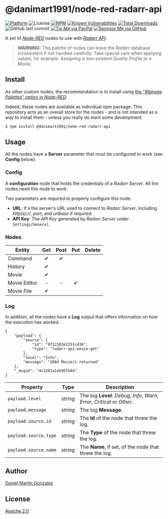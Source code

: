 # @danimart1991/node-red-radarr-api

[![Platform](https://img.shields.io/badge/platform-Node--RED-red)](https://nodered.org)
![License](https://img.shields.io/github/license/danimart1991/node-red-nodes.svg)
[![NPM](https://img.shields.io/npm/v/@danimart1991/node-red-radarr-api?logo=npm)](https://www.npmjs.org/package/@danimart1991/node-red-radarr-api)
[![Known Vulnerabilities](https://snyk.io/test/npm/@danimart1991/node-red-radarr-api/badge.svg)](https://snyk.io/test/npm/@danimart1991/node-red-radarr-api)
[![Total Downloads](https://img.shields.io/npm/dt/@danimart1991/node-red-radarr-api.svg)](https://www.npmjs.com/package/@danimart1991/node-red-radarr-api)
![GitHub last commit](https://img.shields.io/github/last-commit/danimart1991/node-red-nodes.svg)
[![Tip Me via PayPal](https://img.shields.io/badge/PayPal-tip%20me-blue.svg?logo=paypal&style=flat)](https://www.paypal.me/danimart1991)
[![Sponsor Me via GitHub](https://img.shields.io/badge/GitHub-sponsor%20me-blue.svg?logo=github&style=flat)](https://github.com/sponsors/danimart1991)

A set of [_Node-RED_](http://nodered.org/) nodes to use with [_Radarr API_](https://radarr.video/).

> **WARNING:** This palette of nodes can leave the _Radarr_ database inconsistent if not handled carefully. Take special care when applying values, for example: _Assigning a non-existent Quality Profile to a Movie._

## Install

As other custom nodes, the recommendation is to install using [the "_Manage Palettes_" option in _Node-RED_](https://nodered.org/docs/user-guide/runtime/adding-nodes).

Indeed, these nodes are available as individual _npm_ package. This repository acts as an overall store for the nodes - and is not intended as a way to install them - unless you really do want some development.

```bash
$ npm install @danimart1991/node-red-radarr-api
```

## Usage

All the nodes have a **Server** parameter that must be configured to work (see **Config** below).

### Config

A **configuration** node that holds the credentials of a _Radarr Server_. All the nodes need this node to work.

Two parameters are required to properly configure this node:

- **URL**: It's the server's URL used to connect to _Radarr Server_, including _http(s)://_, _port_, and _urlbase_ if required.
- **API Key**: The _API Key_ generated by _Radarr Server_ under `Settings/General`.

### Nodes

| Entity       | Get | Post | Put | Delete |
| ------------ | :-: | :--: | :-: | :----: |
| Command      |  ✔  |  ✔   |     |        |
| History      |  ✔  |      |     |        |
| Movie        |  ✔  |      |     |        |
| Movie Editor |  -  |  -   |  ✔  |        |
| Movie File   |  ✔  |      |     |        |

### Log

In addition, all the nodes have a **Log** output that offers information on how the execution has worked.

```jsonc
{
    "payload": {
        "source": {
            "id": "0f12103e2251c436",
            "type": "radarr-api-movie-get"
        },
        "level": "Info",
        "message": "2084 Movie/s returned"
    },
    "_msgid": "4c1261a1eb9bfb44"
}
```

| Property              | Type     | Description                                                                 |
| --------------------- | -------- | --------------------------------------------------------------------------- |
| `payload.level`       | _string_ | The log **Level**: _Debug_, _Info_, _Warn_, _Error_, _Critical_ or _Other_. |
| `payload.message`     | _string_ | The log **Message**.                                                        |
| `payload.source.id`   | _string_ | The **Id** of the node that threw the log.                                  |
| `payload.source.type` | _string_ | The **Type** of the node that threw the log.                                |
| `payload.source.name` | _string_ | The **Name**, if set, of the node that threw the log.                       |

## Author

[Daniel Martin Gonzalez](https://danielmartingonzalez.com)

## License

[Apache 2.0](LICENSE)
